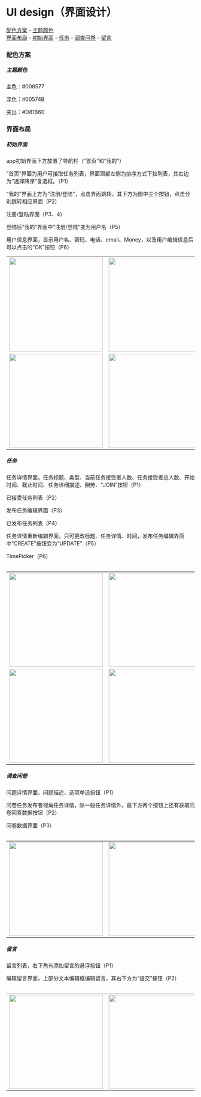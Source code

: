 # UI design（界面设计）

[配色方案](#配色方案)
    - [主题颜色](#主题颜色) </br>
[界面布局](#界面布局)
    - [初始界面](#初始界面)
    - [任务](#任务)
    - [调查问卷](#调查问卷)
    - [留言](#留言)

### 配色方案

##### 主题颜色

主色：#008577

深色：#00574B

突出：#D81B60



### 界面布局

##### 初始界面

app初始界面下方放置了导航栏（“首页”和“我的”）

“首页”界面为用户可接取任务列表，界面顶部左侧为排序方式下拉列表，其右边为“选择降序”复选框。（P1）

“我的”界面上方为“注册/登陆”，点击界面跳转，其下方为图中三个按钮，点击分别跳转相应界面（P2）

注册/登陆界面（P3、4）

登陆后“我的”界面中“注册/登陆”变为用户名（P5）

用户信息界面，显示用户名、密码、电话、email、Money，以及用户编辑信息后可以点击的“OK”按钮（P6）

<table>
    <tr>
        <td><img src = "https://images.gitee.com/uploads/images/2019/0628/002906_58566633_2160055.jpeg" 
width="250"/></td>
        <td><img src = "https://images.gitee.com/uploads/images/2019/0627/232108_18b81036_2160055.png" width="250"/></td>
        <td><img src = "https://images.gitee.com/uploads/images/2019/0627/232129_eb5a75bb_2160055.png" width="250"/></td>        
    </tr>
    <tr>
        <td><img src = "https://images.gitee.com/uploads/images/2019/0627/232220_4c579506_2160055.png" width="250"/></td>
        <td><img src = "https://images.gitee.com/uploads/images/2019/0627/232240_f610357d_2160055.png" width="250"/></td>
        <td><img src = "https://images.gitee.com/uploads/images/2019/0627/232304_0f259ddf_2160055.png" width="250"/></td>
    </tr>
<table>



##### 任务

任务详情界面，任务标题、类型、当前任务接受者人数、任务接受者总人数、开始时间、截止时间、任务详细描述、酬劳、“JOIN”按钮（P1）

已接受任务列表（P2）

发布任务编辑界面（P3）

已发布任务列表（P4）

任务详情重新编辑界面，只可更改标题、任务详情、时间，发布任务编辑界面中“CREATE”按钮变为“UPDATE”（P5）

TimePicker（P6）

 <table>
    <tr>
        <td><img src = "https://images.gitee.com/uploads/images/2019/0628/002931_5a7b6a84_2160055.jpeg" width="250"/></td>
        <td><img src = "https://images.gitee.com/uploads/images/2019/0627/233836_6cb6ce47_2160055.jpeg" width="250"/></td>
         <td><img src = "https://images.gitee.com/uploads/images/2019/0627/235055_682e4e0b_2160055.png" width="250"/></td>
    </tr>
    <tr>
        <td><img src = "https://images.gitee.com/uploads/images/2019/0627/235122_5f67c2f2_2160055.png" width="250"/></td> 
        <td><img src = "https://images.gitee.com/uploads/images/2019/0627/235135_6fa07ccf_2160055.png" width="250"/></td>
        <td><img src = "https://images.gitee.com/uploads/images/2019/0627/235205_1e9c2769_2160055.jpeg" width="250"/></td>
     </tr>
</table>

<table>

##### 调查问卷

问题详情界面，问题描述、选项单选按钮（P1）

问卷任务发布者视角任务详情，除一般任务详情外，最下方两个按钮上还有获取问卷回答数据按钮（P2）

问卷数据界面（P3）

<table>
    <tr>
        <td><img src = "https://images.gitee.com/uploads/images/2019/0627/233918_9de7e47e_2160055.png" width="250"/></td>        
        <td><img src = "https://images.gitee.com/uploads/images/2019/0627/233938_534c77ab_2160055.jpeg" width="250"/></td>
        <td><img src = "https://images.gitee.com/uploads/images/2019/0627/234001_01a6ca99_2160055.png" width="250"/></td>
    </tr>

<table>

##### 留言

留言列表，右下角有添加留言的悬浮按钮（P1）

编辑留言界面，上部分文本编辑框编辑留言，其右下方为“提交”按钮（P2）

<table>
    <tr>
    <td><img src = "https://images.gitee.com/uploads/images/2019/0628/002955_4cec31de_2160055.png" width="250"/></td>
    <td><img src = "https://images.gitee.com/uploads/images/2019/0628/003145_74544db6_2160055.jpeg" width="250"/></td>
    </tr>
</table>
